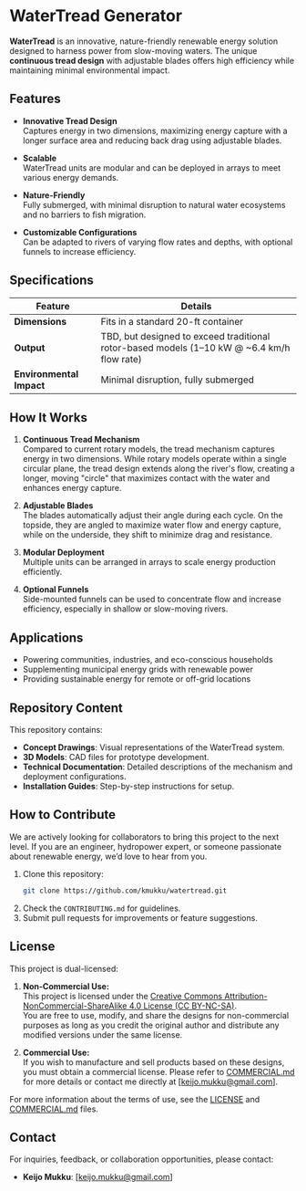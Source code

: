 # WaterTread Generator

**WaterTread** is an innovative, nature-friendly renewable energy solution designed to harness power from slow-moving waters. The unique **continuous tread design** with adjustable blades offers high efficiency while maintaining minimal environmental impact.

## Features

- **Innovative Tread Design**  
  Captures energy in two dimensions, maximizing energy capture with a longer surface area and reducing back drag using adjustable blades.

- **Scalable**  
  WaterTread units are modular and can be deployed in arrays to meet various energy demands.

- **Nature-Friendly**  
  Fully submerged, with minimal disruption to natural water ecosystems and no barriers to fish migration.

- **Customizable Configurations**  
  Can be adapted to rivers of varying flow rates and depths, with optional funnels to increase efficiency.

## Specifications

| Feature            | Details                         |
|--------------------|---------------------------------|
| **Dimensions**     | Fits in a standard 20-ft container |
| **Output**         | TBD, but designed to exceed traditional rotor-based models (1–10 kW @ ~6.4 km/h flow rate) |
| **Environmental Impact** | Minimal disruption, fully submerged |

## How It Works

1. **Continuous Tread Mechanism**  
   Compared to current rotary models, the tread mechanism captures energy in two dimensions. While rotary models operate within a single circular plane, the tread design extends along the river's flow, creating a longer, moving "circle" that maximizes contact with the water and enhances energy capture.

2. **Adjustable Blades**  
   The blades automatically adjust their angle during each cycle. On the topside, they are angled to maximize water flow and energy capture, while on the underside, they shift to minimize drag and resistance.

3. **Modular Deployment**  
   Multiple units can be arranged in arrays to scale energy production efficiently.

4. **Optional Funnels**  
   Side-mounted funnels can be used to concentrate flow and increase efficiency, especially in shallow or slow-moving rivers.

## Applications

- Powering communities, industries, and eco-conscious households
- Supplementing municipal energy grids with renewable power
- Providing sustainable energy for remote or off-grid locations

## Repository Content

This repository contains:
- **Concept Drawings**: Visual representations of the WaterTread system.
- **3D Models**: CAD files for prototype development.
- **Technical Documentation**: Detailed descriptions of the mechanism and deployment configurations.
- **Installation Guides**: Step-by-step instructions for setup.

## How to Contribute

We are actively looking for collaborators to bring this project to the next level. If you are an engineer, hydropower expert, or someone passionate about renewable energy, we’d love to hear from you.

1. Clone this repository:
   ```bash
   git clone https://github.com/kmukku/watertread.git
   ```
2. Check the `CONTRIBUTING.md` for guidelines.
3. Submit pull requests for improvements or feature suggestions.

## License

This project is dual-licensed:

1. **Non-Commercial Use:**  
   This project is licensed under the [Creative Commons Attribution-NonCommercial-ShareAlike 4.0 License (CC BY-NC-SA)](LICENSE).  
   You are free to use, modify, and share the designs for non-commercial purposes as long as you credit the original author and distribute any modified versions under the same license.

2. **Commercial Use:**  
   If you wish to manufacture and sell products based on these designs, you must obtain a commercial license. Please refer to [COMMERCIAL.md](COMMERCIAL.md) for more details or contact me directly at [keijo.mukku@gmail.com].

For more information about the terms of use, see the [LICENSE](LICENSE.md) and [COMMERCIAL.md](COMMERCIAL.md) files.

## Contact

For inquiries, feedback, or collaboration opportunities, please contact:
- **Keijo Mukku**: [keijo.mukku@gmail.com]
